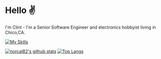 # Hello :v: 
I'm Clint - I'm a Senior Software Engineer and electronics hobbyist living in Chico,CA.

[![My Skills](https://skillicons.dev/icons?i=js,nodejs,ruby,rails,arduino,html,css,sass,linux)](https://skillicons.dev)

[![norcal82's github stats](https://github-readme-stats.vercel.app/api?username=norcal82&count_private=true&show_icons=true&theme=vue)](https://github.com/norcal82/github-readme-stats) [![Top Langs](https://github-readme-stats.vercel.app/api/top-langs/?username=norcal82&layout=compact)](https://github.com/norcal82/github-readme-stats) 

